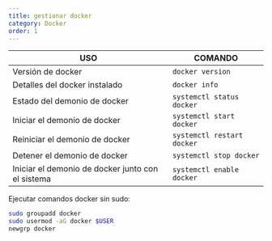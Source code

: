 ```yaml
---
title: gestionar docker
category: Docker
order: 1
---
```


| USO | COMANDO |
|---|---|
| Versión de docker | `docker version` |
| Detalles del docker instalado | `docker info` |
| Estado del demonio de docker | `systemctl status docker` |
| Iniciar el demonio de docker | `systemctl start docker` |
| Reiniciar el demonio de docker | `systemctl restart docker` |
| Detener el demonio de docker | `systemctl stop docker` |
| Iniciar el demonio de docker junto con el sistema | `systemctl enable docker` |


Ejecutar comandos docker sin sudo:
```bash
sudo groupadd docker
sudo usermod -aG docker $USER
newgrp docker
```

